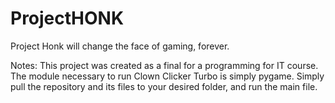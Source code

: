 # ProjectHONK
Project Honk will change the face of gaming, forever. 

Notes: This project was created as a final for a programming for IT course. The module necessary to run
Clown Clicker Turbo is simply pygame. Simply pull the repository and its files to your desired folder, and run the main file.

